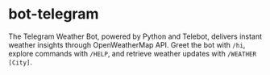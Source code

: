 # bot-telegram
The Telegram Weather Bot, powered by Python and Telebot, delivers instant weather insights through OpenWeatherMap API. Greet the bot with `/hi`, explore commands with `/HELP`, and retrieve weather updates with `/WEATHER [City]`.
